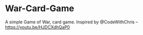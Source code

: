 # War-Card-Game
A simple Game of War, card game. Inspired by @CodeWithChris – https://youtu.be/HJDCXdhQaP0
